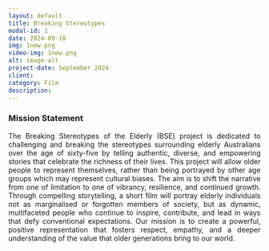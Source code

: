 ```yaml
---
layout: default
title: Breaking Stereotypes
modal-id: 1
date: 2024-09-10
img: 1new.png
video-img: 1new.png
alt: image-alt
project-date: September 2024
client: 
category: Film
description: 
---
```

### Mission Statement
<div style="text-align: justify; font-size: 1em;">
The Breaking Stereotypes of the Elderly (BSE) project is dedicated to challenging and breaking the stereotypes surrounding elderly Australians over the age of sixty-five by telling authentic, diverse, and empowering stories that celebrate the richness of their lives. This project will allow older people to represent themselves, rather than being portrayed by other age groups which may represent cultural biases. The aim is to shift the narrative from one of limitation to one of vibrancy, resilience, and continued growth. Through compelling storytelling, a short film will portray elderly individuals not as marginalised or forgotten members of society, but as dynamic, multifaceted people who continue to inspire, contribute, and lead in ways that defy conventional expectations. Our mission is to create a powerful, positive representation that fosters respect, empathy, and a deeper understanding of the value that older generations bring to our world.
</div>
